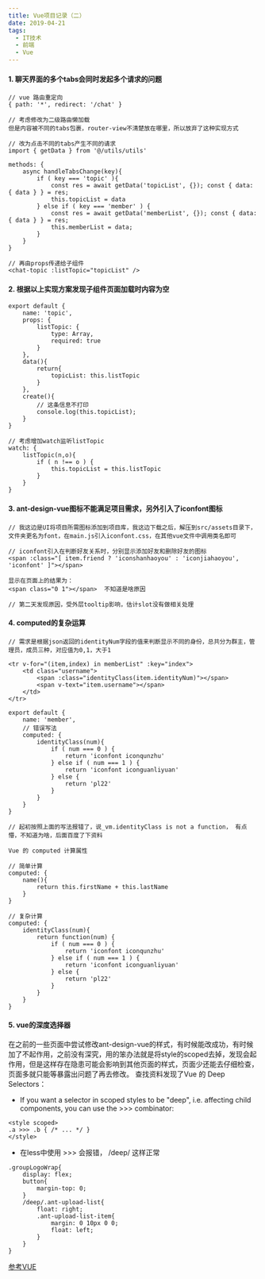 ```yaml
---
title: Vue项目记录（二）
date: 2019-04-21
tags:
  - IT技术
  - 前端
  - Vue
---
```


#### 1. 聊天界面的多个tabs会同时发起多个请求的问题
```
// vue 路由重定向
{ path: '*', redirect: '/chat' }

// 考虑修改为二级路由懒加载
但是内容被不同的tabs包裹，router-view不清楚放在哪里，所以放弃了这种实现方式

// 改为点击不同的tabs产生不同的请求
import { getData } from '@/utils/utils' 

methods: {
    async handleTabsChange(key){
        if ( key === 'topic' ){
            const res = await getData('topicList', {}); const { data: { data } } = res;
            this.topicList = data
        } else if ( key === 'member' ) {
            const res = await getData('memberList', {}); const { data: { data } } = res;
            this.memberList = data;            
        }
    }
}

// 再由props传递给子组件
<chat-topic :listTopic="topicList" />

```

#### 2. 根据以上实现方案发现子组件页面加载时内容为空
```
export default {
    name: 'topic',
    props: {
        listTopic: {
            type: Array,
            required: true
        }
    },
    data(){
        return{
            topicList: this.listTopic 
        }
    },
    create(){
        // 这条信息不打印
        console.log(this.topicList);
    }
}

// 考虑增加watch监听listTopic
watch: {
    listTopic(n,o){
        if ( n !== o ) {
            this.topicList = this.listTopic
        }
    }
}

```

#### 3. ant-design-vue图标不能满足项目需求，另外引入了iconfont图标
```
// 我这边是UI将项目所需图标添加到项目库，我这边下载之后，解压到src/assets目录下，文件夹更名为font，在main.js引入iconfont.css，在其他vue文件中调用类名即可

// iconfont引入在判断好友关系时，分别显示添加好友和删除好友的图标
<span :class="[ item.friend ? 'iconshanhaoyou' : 'iconjiahaoyou', 'iconfont' ]"></span>

显示在页面上的结果为：
<span class="0 1"></span>  不知道是啥原因

// 第二天发现原因，受外层tooltip影响，估计slot没有做相关处理
```

#### 4. computed的复杂运算
```
// 需求是根据json返回的identityNum字段的值来判断显示不同的身份，总共分为群主，管理员，成员三种，对应值为0,1，大于1

<tr v-for="(item,index) in memberList" :key="index">
    <td class="username">
        <span :class="identityClass(item.identityNum)"></span>
        <span v-text="item.username"></span>
    </td>
</tr>

export default {
    name: 'member',
    // 错误写法
    computed: {
        identityClass(num){
            if ( num === 0 ) {
                return 'iconfont iconqunzhu'
            } else if ( num === 1 ) {
                return 'iconfont iconguanliyuan'
            } else {
                return 'pl22'
            }
        }
    }
}

// 起初按照上面的写法报错了，说_vm.identityClass is not a function， 有点懵，不知道为啥，后面百度了下资料

Vue 的 computed 计算属性

// 简单计算
computed: {
    name(){
        return this.firstName + this.lastName
    }
}

// 复杂计算
computed: {
    identityClass(num){
        return function(num) {
            if ( num === 0 ) {
                return 'iconfont iconqunzhu'
            } else if ( num === 1 ) {
                return 'iconfont iconguanliyuan'
            } else {
                return 'pl22'
            }            
        }
    }
}
```

#### 5. vue的深度选择器
在之前的一些页面中尝试修改ant-design-vue的样式，有时候能改成功，有时候加了不起作用，之前没有深究，用的笨办法就是将style的scoped去掉，发现会起作用，但是这样存在隐患可能会影响到其他页面的样式，页面少还能去仔细检查，页面多就只能等暴露出问题了再去修改。
查找资料发现了Vue 的 Deep Selectors：
- If you want a selector in scoped styles to be "deep", i.e. affecting child components, you can use the >>> combinator:
```
<style scoped>
.a >>> .b { /* ... */ }
</style>
```

- 在less中使用 >>> 会报错， /deep/ 这样正常
```
.groupLogoWrap{
    display: flex;
    button{
        margin-top: 0;
    }
    /deep/.ant-upload-list{
        float: right;
        .ant-upload-list-item{
            margin: 0 10px 0 0;
            float: left;
        }
    }
}
```
[参考VUE](https://vue-loader.vuejs.org/guide/scoped-css.html#child-component-root-elements)